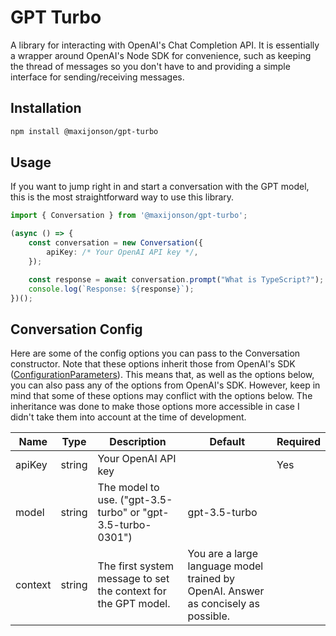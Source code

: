 # GPT Turbo

A library for interacting with OpenAI's Chat Completion API. It is essentially a wrapper around OpenAI's Node SDK for convenience, such as keeping the thread of messages so you don't have to and providing a simple interface for sending/receiving messages.

## Installation

```bash
npm install @maxijonson/gpt-turbo
```

## Usage

If you want to jump right in and start a conversation with the GPT model, this is the most straightforward way to use this library.

```ts
import { Conversation } from '@maxijonson/gpt-turbo';

(async () => {
    const conversation = new Conversation({
        apiKey: /* Your OpenAI API key */,
    });

    const response = await conversation.prompt("What is TypeScript?");
    console.log(`Response: ${response}`);
})();
```

## Conversation Config

Here are some of the config options you can pass to the Conversation constructor. Note that these options inherit those from OpenAI's SDK ([ConfigurationParameters](https://github.com/openai/openai-node/blob/master/dist/configuration.d.ts)). This means that, as well as the options below, you can also pass any of the options from OpenAI's SDK. However, keep in mind that some of these options may conflict with the options below. The inheritance was done to make those options more accessible in case I didn't take them into account at the time of development.

| Name    | Type   | Description                                                    | Default                                                                            | Required |
| ------- | ------ | -------------------------------------------------------------- | ---------------------------------------------------------------------------------- | -------- |
| apiKey  | string | Your OpenAI API key                                            |                                                                                    | Yes      |
| model   | string | The model to use. ("gpt-3.5-turbo" or "gpt-3.5-turbo-0301")    | gpt-3.5-turbo                                                                      |          |
| context | string | The first system message to set the context for the GPT model. | You are a large language model trained by OpenAI. Answer as concisely as possible. |          |
